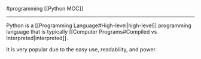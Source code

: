 #programming 
[[Python MOC]]
-- -

Python is a [[Programming Language#High-level|high-level]] programming language that is typically [[Computer Programs#Compiled vs Interpreted|interpreted]].

It is very popular due to the easy use, readability, and power.